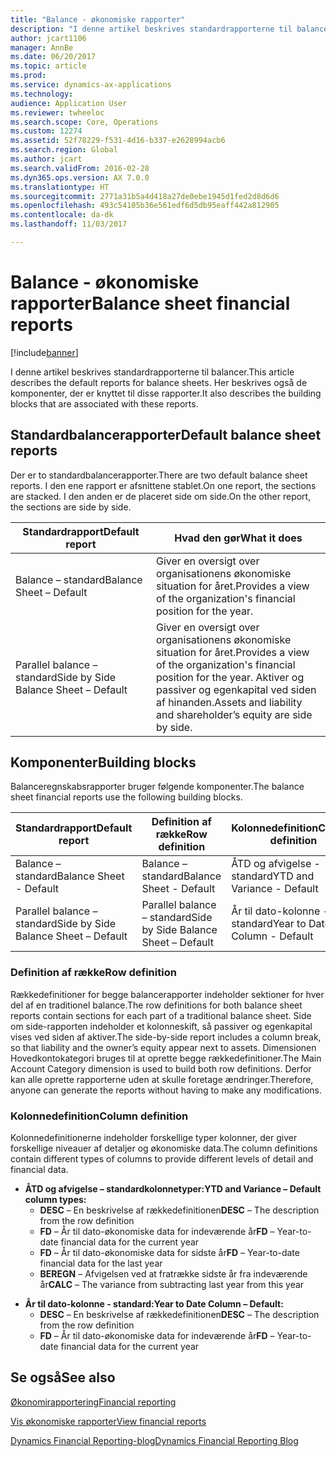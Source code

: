 ```yaml
---
title: "Balance - økonomiske rapporter"
description: "I denne artikel beskrives standardrapporterne til balancer. Her beskrives også de komponenter, der er knyttet til disse rapporter."
author: jcart1106
manager: AnnBe
ms.date: 06/20/2017
ms.topic: article
ms.prod: 
ms.service: dynamics-ax-applications
ms.technology: 
audience: Application User
ms.reviewer: twheeloc
ms.search.scope: Core, Operations
ms.custom: 12274
ms.assetid: 52f78229-f531-4d16-b337-e2628994acb6
ms.search.region: Global
ms.author: jcart
ms.search.validFrom: 2016-02-28
ms.dyn365.ops.version: AX 7.0.0
ms.translationtype: HT
ms.sourcegitcommit: 2771a31b5a4d418a27de0ebe1945d1fed2d8d6d6
ms.openlocfilehash: 493c54105b36e561edf6d5db95eaff442a812905
ms.contentlocale: da-dk
ms.lasthandoff: 11/03/2017

---
```


# <a name="balance-sheet-financial-reports"></a><span data-ttu-id="24df3-104">Balance - økonomiske rapporter</span><span class="sxs-lookup"><span data-stu-id="24df3-104">Balance sheet financial reports</span></span>

[!include[banner](../includes/banner.md)]


<span data-ttu-id="24df3-105">I denne artikel beskrives standardrapporterne til balancer.</span><span class="sxs-lookup"><span data-stu-id="24df3-105">This article describes the default reports for balance sheets.</span></span> <span data-ttu-id="24df3-106">Her beskrives også de komponenter, der er knyttet til disse rapporter.</span><span class="sxs-lookup"><span data-stu-id="24df3-106">It also describes the building blocks that are associated with these reports.</span></span> 

<a name="default-balance-sheet-reports"></a><span data-ttu-id="24df3-107">Standardbalancerapporter</span><span class="sxs-lookup"><span data-stu-id="24df3-107">Default balance sheet reports</span></span>
-----------------------------

<span data-ttu-id="24df3-108">Der er to standardbalancerapporter.</span><span class="sxs-lookup"><span data-stu-id="24df3-108">There are two default balance sheet reports.</span></span> <span data-ttu-id="24df3-109">I den ene rapport er afsnittene stablet.</span><span class="sxs-lookup"><span data-stu-id="24df3-109">On one report, the sections are stacked.</span></span> <span data-ttu-id="24df3-110">I den anden er de placeret side om side.</span><span class="sxs-lookup"><span data-stu-id="24df3-110">On the other report, the sections are side by side.</span></span>

| <span data-ttu-id="24df3-111">Standardrapport</span><span class="sxs-lookup"><span data-stu-id="24df3-111">Default report</span></span>                       | <span data-ttu-id="24df3-112">Hvad den gør</span><span class="sxs-lookup"><span data-stu-id="24df3-112">What it does</span></span>                                                                                                                           |
|--------------------------------------|----------------------------------------------------------------------------------------------------------------------------------------|
| <span data-ttu-id="24df3-113">Balance – standard</span><span class="sxs-lookup"><span data-stu-id="24df3-113">Balance Sheet – Default</span></span>              | <span data-ttu-id="24df3-114">Giver en oversigt over organisationens økonomiske situation for året.</span><span class="sxs-lookup"><span data-stu-id="24df3-114">Provides a view of the organization's financial position for the year.</span></span>                                                                 |
| <span data-ttu-id="24df3-115">Parallel balance – standard</span><span class="sxs-lookup"><span data-stu-id="24df3-115">Side by Side Balance Sheet – Default</span></span> | <span data-ttu-id="24df3-116">Giver en oversigt over organisationens økonomiske situation for året.</span><span class="sxs-lookup"><span data-stu-id="24df3-116">Provides a view of the organization's financial position for the year.</span></span> <span data-ttu-id="24df3-117">Aktiver og passiver og egenkapital ved siden af hinanden.</span><span class="sxs-lookup"><span data-stu-id="24df3-117">Assets and liability and shareholder’s equity are side by side.</span></span> |

## <a name="building-blocks"></a><span data-ttu-id="24df3-118">Komponenter</span><span class="sxs-lookup"><span data-stu-id="24df3-118">Building blocks</span></span>
<span data-ttu-id="24df3-119">Balanceregnskabsrapporter bruger følgende komponenter.</span><span class="sxs-lookup"><span data-stu-id="24df3-119">The balance sheet financial reports use the following building blocks.</span></span>

| <span data-ttu-id="24df3-120">Standardrapport</span><span class="sxs-lookup"><span data-stu-id="24df3-120">Default report</span></span>                       | <span data-ttu-id="24df3-121">Definition af række</span><span class="sxs-lookup"><span data-stu-id="24df3-121">Row definition</span></span>                       | <span data-ttu-id="24df3-122">Kolonnedefinition</span><span class="sxs-lookup"><span data-stu-id="24df3-122">Column definition</span></span>             |
|--------------------------------------|--------------------------------------|-------------------------------|
| <span data-ttu-id="24df3-123">Balance – standard</span><span class="sxs-lookup"><span data-stu-id="24df3-123">Balance Sheet - Default</span></span>              | <span data-ttu-id="24df3-124">Balance – standard</span><span class="sxs-lookup"><span data-stu-id="24df3-124">Balance Sheet - Default</span></span>              | <span data-ttu-id="24df3-125">ÅTD og afvigelse - standard</span><span class="sxs-lookup"><span data-stu-id="24df3-125">YTD and Variance - Default</span></span>    |
| <span data-ttu-id="24df3-126">Parallel balance – standard</span><span class="sxs-lookup"><span data-stu-id="24df3-126">Side by Side Balance Sheet – Default</span></span> | <span data-ttu-id="24df3-127">Parallel balance – standard</span><span class="sxs-lookup"><span data-stu-id="24df3-127">Side by Side Balance Sheet – Default</span></span> | <span data-ttu-id="24df3-128">År til dato-kolonne - standard</span><span class="sxs-lookup"><span data-stu-id="24df3-128">Year to Date Column - Default</span></span> |

### <a name="row-definition"></a><span data-ttu-id="24df3-129">Definition af række</span><span class="sxs-lookup"><span data-stu-id="24df3-129">Row definition</span></span>

<span data-ttu-id="24df3-130">Rækkedefinitioner for begge balancerapporter indeholder sektioner for hver del af en traditionel balance.</span><span class="sxs-lookup"><span data-stu-id="24df3-130">The row definitions for both balance sheet reports contain sections for each part of a traditional balance sheet.</span></span> <span data-ttu-id="24df3-131">Side om side-rapporten indeholder et kolonneskift, så passiver og egenkapital vises ved siden af aktiver.</span><span class="sxs-lookup"><span data-stu-id="24df3-131">The side-by-side report includes a column break, so that liability and the owner’s equity appear next to assets.</span></span> <span data-ttu-id="24df3-132">Dimensionen Hovedkontokategori bruges til at oprette begge rækkedefinitioner.</span><span class="sxs-lookup"><span data-stu-id="24df3-132">The Main Account Category dimension is used to build both row definitions.</span></span> <span data-ttu-id="24df3-133">Derfor kan alle oprette rapporterne uden at skulle foretage ændringer.</span><span class="sxs-lookup"><span data-stu-id="24df3-133">Therefore, anyone can generate the reports without having to make any modifications.</span></span>

### <a name="column-definition"></a><span data-ttu-id="24df3-134">Kolonnedefinition</span><span class="sxs-lookup"><span data-stu-id="24df3-134">Column definition</span></span>

<span data-ttu-id="24df3-135">Kolonnedefinitionerne indeholder forskellige typer kolonner, der giver forskellige niveauer af detaljer og økonomiske data.</span><span class="sxs-lookup"><span data-stu-id="24df3-135">The column definitions contain different types of columns to provide different levels of detail and financial data.</span></span>

-   <span data-ttu-id="24df3-136">**ÅTD og afvigelse – standardkolonnetyper:**</span><span class="sxs-lookup"><span data-stu-id="24df3-136">**YTD and Variance – Default column types:**</span></span>
    -   <span data-ttu-id="24df3-137">**DESC** – En beskrivelse af rækkedefinitionen</span><span class="sxs-lookup"><span data-stu-id="24df3-137">**DESC** – The description from the row definition</span></span>
    -   <span data-ttu-id="24df3-138">**FD** – År til dato-økonomiske data for indeværende år</span><span class="sxs-lookup"><span data-stu-id="24df3-138">**FD** – Year-to-date financial data for the current year</span></span>
    -   <span data-ttu-id="24df3-139">**FD** – År til dato-økonomiske data for sidste år</span><span class="sxs-lookup"><span data-stu-id="24df3-139">**FD** – Year-to-date financial data for the last year</span></span>
    -   <span data-ttu-id="24df3-140">**BEREGN** – Afvigelsen ved at fratrække sidste år fra indeværende år</span><span class="sxs-lookup"><span data-stu-id="24df3-140">**CALC** – The variance from subtracting last year from this year</span></span>

<!-- -->

-   <span data-ttu-id="24df3-141">**År til dato-kolonne - standard:**</span><span class="sxs-lookup"><span data-stu-id="24df3-141">**Year to Date Column – Default:**</span></span>
    -   <span data-ttu-id="24df3-142">**DESC** – En beskrivelse af rækkedefinitionen</span><span class="sxs-lookup"><span data-stu-id="24df3-142">**DESC** – The description from the row definition</span></span>
    -   <span data-ttu-id="24df3-143">**FD** – År til dato-økonomiske data for indeværende år</span><span class="sxs-lookup"><span data-stu-id="24df3-143">**FD** – Year-to-date financial data for the current year</span></span>

 

<a name="see-also"></a><span data-ttu-id="24df3-144">Se også</span><span class="sxs-lookup"><span data-stu-id="24df3-144">See also</span></span>
--------

[<span data-ttu-id="24df3-145">Økonomirapportering</span><span class="sxs-lookup"><span data-stu-id="24df3-145">Financial reporting</span></span>](financial-reporting-getting-started.md)

[<span data-ttu-id="24df3-146">Vis økonomiske rapporter</span><span class="sxs-lookup"><span data-stu-id="24df3-146">View financial reports</span></span>](view-financial-reports.md)

[<span data-ttu-id="24df3-147">Dynamics Financial Reporting-blog</span><span class="sxs-lookup"><span data-stu-id="24df3-147">Dynamics Financial Reporting Blog</span></span>](http://blogs.msdn.com/b/dynamics_financial_reporting/)




